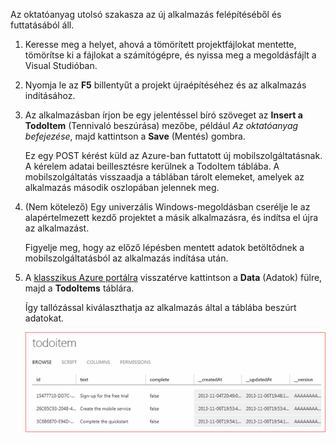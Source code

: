 
Az oktatóanyag utolsó szakasza az új alkalmazás felépítéséből és futtatásából áll.

1. Keresse meg a helyet, ahová a tömörített projektfájlokat mentette, tömörítse ki a fájlokat a számítógépre, és nyissa meg a megoldásfájlt a Visual Studióban.

2. Nyomja le az **F5** billentyűt a projekt újraépítéséhez és az alkalmazás indításához.

3. Az alkalmazásban írjon be egy jelentéssel bíró szöveget az **Insert a TodoItem** (Tennivaló beszúrása) mezőbe, például *Az oktatóanyag befejezése*, majd kattintson a **Save** (Mentés) gombra.

    Ez egy POST kérést küld az Azure-ban futtatott új mobilszolgáltatásnak. A kérelem adatai beillesztésre kerülnek a TodoItem táblába. A mobilszolgáltatás visszaadja a táblában tárolt elemeket, amelyek az alkalmazás második oszlopában jelennek meg.

4. (Nem kötelező) Egy univerzális Windows-megoldásban cserélje le az alapértelmezett kezdő projektet a másik alkalmazásra, és indítsa el újra az alkalmazást.

    Figyelje meg, hogy az előző lépésben mentett adatok betöltődnek a mobilszolgáltatásból az alkalmazás indítása után.
 
4. A [klasszikus Azure portálra](https://manage.windowsazure.com/) visszatérve kattintson a **Data** (Adatok) fülre, majd a **TodoItems** táblára.

    Így tallózással kiválaszthatja az alkalmazás által a táblába beszúrt adatokat.

    ![](./media/mobile-services-javascript-backend-run-app/mobile-data-browse.png)


<!--HONumber=Jun16_HO2-->


